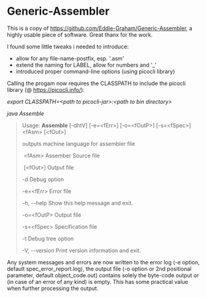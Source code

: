 Generic-Assembler
=================

This is a copy of https://github.com/Eddie-Graham/Generic-Assembler, a highly usable piece of software. Great thanx for the work.

I found some little tweaks i needed to introduce:

- allow for any file-name-postfix, esp. '.asm'
- extend the naming for LABEL, allow for numbers and '_'
- introduced proper command-line options (using picocli library)

Calling the progam now requires the CLASSPATH to include the picocli library (@ https://picocli.info/):

*export CLASSPATH=\<path to picocli-jar>:\<path to bin directory>*

*java Assemble*

> Usage: **Assemble** [-dhtV] [-e=\<fErr>] [-o=\<fOutP>] [-s=\<fSpec>] \<fAsm> [\<fOut>] 
>
> outputs machine language for assembler file 
>
> ​    \<fAsm>        Assember Source file 
>
> ​    [\<fOut>]       Output file
>
>   -d            Debug option 
>
>   -e=\<fErr>        Error file 
>
>   -h, --help        Show this help message and exit. 
>
>   -o=\<fOutP>        Output file 
>
>   -s=\<fSpec>        Specification file 
>
>   -t            Debug tree option 
>
>   -V, --version      Print version information and exit.

Any system messages and errors are now written to the error log (-e option, default spec_error_report.log), the output file (-o option or 2nd positional parameter, default object_code.out) contains solely the byte-code output or (in case of an error of any kind) is empty. This has some practical value when further processing the output.